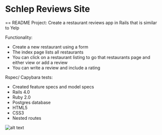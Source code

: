Schlep Reviews Site
=======================

== README
Project: Create a restaurant reviews app in Rails that is similar to Yelp

Functionality:
- Create a new restaurant using a form
- The index page lists all restaurants
- You can click on a restaurant listing to go that restaurants page and either view or add a review
- You can write a review and include a rating


Rspec/ Capybara tests: 
- Created feature specs and model specs
- Rails 4.0
- Ruby 2.0
- Postgres database
- HTML5
- CSS3
- Nested routes

![alt text](https://s3.amazonaws.com/Github-14/Schlep.png "Yelp like review site")




